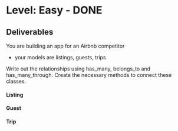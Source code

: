 # Level: Easy - DONE

## Deliverables
You are building an app for an Airbnb competitor
- your models are listings, guests, trips
  <!-- - a listing (i.e. a house or apartment) has many trips
    - a listing has a city attribute which is a string of a city name, e.g. 'Seattle'
  - a guest has many trips
  - a trip belongs to a listing and a guest -->

Write out the relationships using has_many, belongs_to and has_many_through. Create the necessary methods to connect these classes.

#### Listing
<!-- - #guests
  - returns an array of all guests who have stayed at a listing -->
<!-- - #trips
  - returns an array of all trips at a listing -->
<!-- - #trip_count
  - returns the number of trips that have been taken to that listing -->
<!-- - .all
  - returns an array of all listings -->
<!-- - .find_all_by_city(city)
  - takes an argument of a city name (as a string) and returns all the trips for that city -->
<!-- - .most_popular
  - finds the listing that has had the most trips -->

#### Guest
<!-- - #listings
  - returns an array of all listings a guest has stayed at
- #trips
  - returns an array of all trips a guest has made -->
<!-- - #trip_count
  - returns the number of trips a guest has taken -->
<!-- - .all
  - returns an array of all guests -->
<!-- - .pro_traveller
  - returns an array of all guests who have made over 1 trip -->
<!-- - .find_all_by_name(name)
  - takes an argument of a name (as a string), returns the all guests with that name -->

#### Trip
<!-- - #listing
  - returns the listing object for the trip -->
<!-- - #guest
  - returns the guest object for the trip -->
<!-- - .all
  - returns an array of all trips -->
